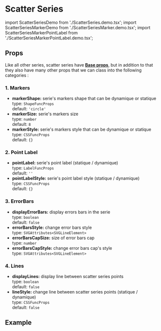 # Scatter Series

import ScatterSeriesDemo from './ScatterSeries.demo.tsx';
import ScatterSeriesMarkerDemo from './ScatterSeriesMarker.demo.tsx';
import ScatterSeriesMarkerPointLabel from './ScatterSeriesMarkerPointLabel.demo.tsx';

## Props

Like all other series, scatter series have **[Base props](http://localhost:3000/series/intro#base-props)**, but in addition to that they also have many other props that we can class into the following categories :

### 1. Markers

<!--
  todo: next release
- **displayMarkers:** display scatter points markers<br />
  type: `boolean`<br/>
  default: `true`
  -->

- **markerShape:** serie's markers shape that can be dynamique or statique<br />
  type: `ShapeFuncProps`<br/>
  default: `'circle'`
- **markerSize:** serie's markers size<br />
  type: `number`<br/>
  default: `8`
- **markerStyle:** serie's markers style that can be dynamique or statique<br />
  type: `CSSFuncProps`<br/>
  default: `{}`

<ScatterSeriesMarkerDemo/>

### 2. Point Label

- **pointLabel:** serie's point label (statique / dynamique)<br />
  type: `LabelFuncProps`<br/>
  default: `''`
- **pointLabelStyle:** serie's point label style (statique / dynamique)<br />
  type: `CSSFuncProps`<br/>
  default: `{}`

<ScatterSeriesMarkerPointLabel/>

### 3. ErrorBars

- **displayErrorBars:** display errors bars in the serie<br />
  type: `boolean`<br/>
  default: `false`
- **errorBarsStyle:** change error bars style<br />
  type: `SVGAttributes<SVGLineElement>`<br/>
- **errorBarsCapSize:** size of error bars cap<br />
  type: `number`<br/>
- **errorBarsCapStyle:** change error bars cap's style<br />
  type: `SVGAttributes<SVGLineElement>`<br/>

### 4. Lines

- **displayLines:** display line between scatter series points<br />
  type: `boolean`<br/>
  default: `false`
- **lineStyle:** change line between scatter series points (statique / dynamique)<br />
  type: `CSSFuncProps`<br/>
  default: `false`

## Example

<ScatterSeriesDemo/>
